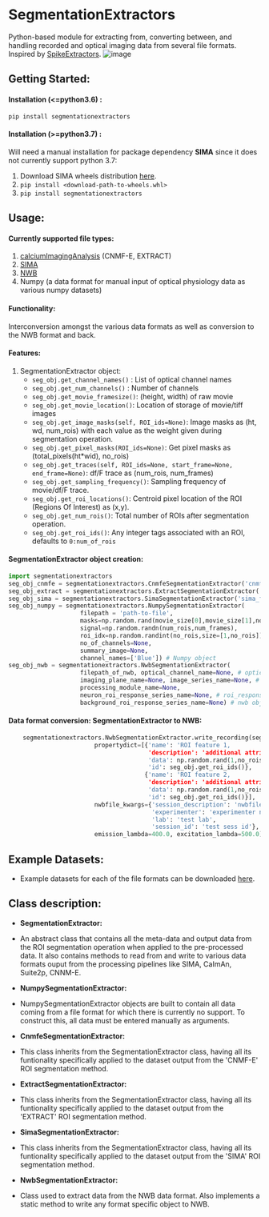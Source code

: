 # SegmentationExtractors
Python-based module for extracting from, converting between, and handling recorded and optical imaging data from several file formats. Inspired by [SpikeExtractors](https://github.com/SpikeInterface/spikeextractors).
![image](https://drive.google.com/uc?export=view&id=1bhRA3kyu3SA3k-xWz5psRxLsuP3BJEBg)

## Getting Started:
#### Installation (<=python3.6) :
`pip install segmentationextractors`
#### Installation (>=python3.7) :
Will need a manual installation for package dependency **SIMA** since it does not currently support python 3.7:
1.   Download SIMA wheels distribution [here](https://www.lfd.uci.edu/~gohlke/pythonlibs/#sima).
2.  `pip install <download-path-to-wheels.whl>`
3.  `pip install segmentationextractors`

## Usage:
#### Currently supported file types:
1. [calciumImagingAnalysis](https://github.com/bahanonu/calciumImagingAnalysis) (CNMF-E, EXTRACT)
2. [SIMA](http://www.losonczylab.org/sima/1.3.2/)
3. [NWB](https://pynwb.readthedocs.io/en/stable/)
4. Numpy (a data format for manual input of optical physiology data as various numpy datasets)

#### Functionality:
Interconversion amongst the various data formats as well as conversion to the NWB format and back.  

#### Features:
1. SegmentationExtractor object:
    * `seg_obj.get_channel_names()` :
    List of optical channel names
    * `seg_obj.get_num_channels()` :
    Number of channels
    * `seg_obj.get_movie_framesize()`:
    (height, width) of raw movie
    * `seg_obj.get_movie_location()`:
    Location of storage of movie/tiff images
    * `seg_obj.get_image_masks(self, ROI_ids=None)`:
    Image masks as (ht, wd, num_rois) with each value as the weight given during segmentation operation.
    * `seg_obj.get_pixel_masks(ROI_ids=None)`:
    Get pixel masks as (total_pixels(ht*wid), no_rois)
    * `seg_obj.get_traces(self, ROI_ids=None, start_frame=None, end_frame=None)`:
    df/F trace as (num_rois, num_frames)
    * `seg_obj.get_sampling_frequency()`:
    Sampling frequency of movie/df/F trace.
    * `seg_obj.get_roi_locations()`:
    Centroid pixel location of the ROI (Regions Of Interest) as (x,y).
    * `seg_obj.get_num_rois()`:
    Total number of ROIs after segmentation operation.  
    * `seg_obj.get_roi_ids()`:
    Any integer tags associated with an ROI, defaults to `0:num_of_rois`

#### SegmentationExtractor object creation:
```python
import segmentationextractors
seg_obj_cnmfe = segmentationextractors.CnmfeSegmentationExtractor('cnmfe_filename.mat') # cnmfe
seg_obj_extract = segmentationextractors.ExtractSegmentationExtractor('extract_filename.mat') # extract
seg_obj_sima = segmentationextractors.SimaSegmentationExtractor('sima_filename.sima') # SIMA
seg_obj_numpy = segmentationextractors.NumpySegmentationExtractor(
                    filepath = 'path-to-file',
                    masks=np.random.rand(movie_size[0],movie_size[1],no_rois),
                    signal=np.random.randn(num_rois,num_frames),
                    roi_idx=np.random.randint(no_rois,size=[1,no_rois]),
                    no_of_channels=None,
                    summary_image=None,
                    channel_names=['Blue']) # Numpy object
seg_obj_nwb = segmentationextractors.NwbSegmentationExtractor(
                    filepath_of_nwb, optical_channel_name=None, # optical channel to extract and store info from
                    imaging_plane_name=None, image_series_name=None, # imaging plane to extract and store data from
                    processing_module_name=None,
                    neuron_roi_response_series_name=None, # roi_response_series name to extract and store data from
                    background_roi_response_series_name=None) # nwb object
```
#### Data format conversion: SegmentationExtractor to NWB:
```python
    segmentationextractors.NwbSegmentationExtractor.write_recording(seg_obj, saveloc,
                        propertydict=[{'name': 'ROI feature 1,
                                       'description': 'additional attribute of each ROI',
                                       'data': np.random.rand(1,no_rois),
                                       'id': seg_obj.get_roi_ids()},
                                      {'name': 'ROI feature 2,
                                       'description': 'additional attribute of each ROI',
                                       'data': np.random.rand(1,no_rois),
                                       'id': seg_obj.get_roi_ids()}],
                        nwbfile_kwargs={'session_description': 'nwbfiledesc',
                                        'experimenter': 'experimenter name',
                                        'lab': 'test lab',
                                        'session_id': 'test sess id'},
                        emission_lambda=400.0, excitation_lambda=500.0)
```
## Example Datasets:
  * Example datasets for each of the file formats can be downloaded  [here](https://drive.google.com/drive/folders/1CeDfr6yza_bh0vYD2E1HF_3_S8pg2yLW?usp=sharing).

## Class description:

*  **SegmentationExtractor:**
  * An abstract class that contains all the meta-data and output data from the ROI segmentation operation when applied to the pre-processed data. It also contains methods to read from and write to various data formats ouput from  the processing pipelines like SIMA, CaImAn, Suite2p, CNNM-E.

*  **NumpySegmentationExtractor:**
  * NumpySegmentationExtractor objects are built to contain all data coming from a file format for which there is currently no support. To construct this, all data must be entered manually as arguments.

*  **CnmfeSegmentationExtractor:**
  * This class inherits from the SegmentationExtractor class, having all its funtionality specifically applied to the dataset output from the 'CNMF-E' ROI segmentation method.

*  **ExtractSegmentationExtractor:**
  * This class inherits from the SegmentationExtractor class, having all its funtionality specifically applied to the dataset output from the 'EXTRACT' ROI segmentation method.

*  **SimaSegmentationExtractor:**
  * This class inherits from the SegmentationExtractor class, having all its funtionality specifically applied to the dataset output from the 'SIMA' ROI segmentation method.

*  **NwbSegmentationExtractor:**
  * Class used to extract data from the NWB data format. Also implements a static method to write any format specific object to NWB.
